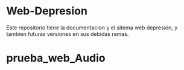 # Web-Depresion
Este repositorio tiene la documentacion y el sitema web depresión, y tambien futuras versiones en sus debidas ramas.
# prueba_web_Audio
